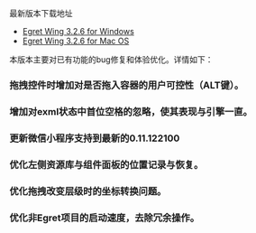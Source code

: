 最新版本下载地址

- [Egret Wing 3.2.6 for Windows](http://tool.egret-labs.org/EgretWing/electron/EgretWing-v3.2.6.exe?d=0707)
- [Egret Wing 3.2.6 for Mac OS](http://tool.egret-labs.org/EgretWing/electron/EgretWing-v3.2.6.dmg?d=0707)

本版本主要对已有功能的bug修复和体验优化。详情如下：

### 拖拽控件时增加对是否拖入容器的用户可控性（ALT键）。

### 增加对exml状态中首位空格的忽略，使其表现与引擎一直。

### 更新微信小程序支持到最新的0.11.122100

### 优化左侧资源库与组件面板的位置记录与恢复。

### 优化拖拽改变层级时的坐标转换问题。

### 优化非Egret项目的启动速度，去除冗余操作。
